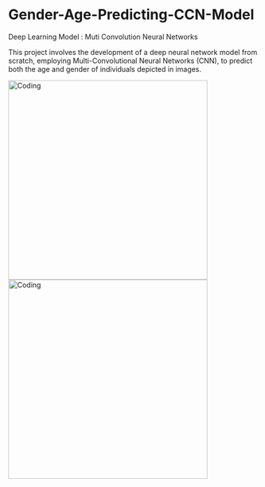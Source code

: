 # Gender-Age-Predicting-CCN-Model

Deep Learning Model : Muti Convolution Neural Networks

This project involves the development of a deep neural network model from scratch, employing Multi-Convolutional Neural Networks (CNN), to predict both the age and gender of individuals depicted in images. <br>

<img class="left" alt="Coding" width="400" src="https://miro.medium.com/v2/resize:fit:1100/format:webp/0*zADmyHH92LZPdnmj.gif">

<img class="right" alt="Coding" width="400" src="https://static.wixstatic.com/media/750a54_7babaef7fd00430b9d67daab50c40a8e~mv2.gif">
